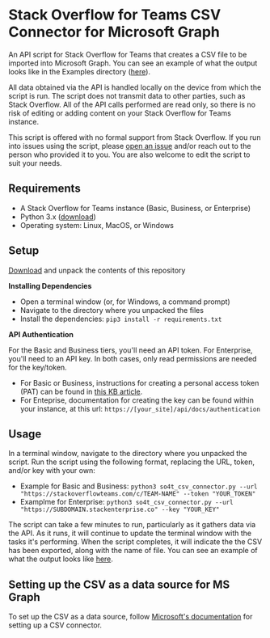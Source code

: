 # Stack Overflow for Teams CSV Connector for Microsoft Graph
An API script for Stack Overflow for Teams that creates a CSV file to be imported into Microsoft Graph. You can see an example of what the output looks like in the Examples directory ([here](https://github.com/jklick-so/so4t_csv_connector/blob/main/Examples/so_graph.csv)).

All data obtained via the API is handled locally on the device from which the script is run. The script does not transmit data to other parties, such as Stack Overflow. All of the API calls performed are read only, so there is no risk of editing or adding content on your Stack Overflow for Teams instance.

This script is offered with no formal support from Stack Overflow. If you run into issues using the script, please [open an issue](https://github.com/jklick-so/so4t_csv_connector/issues) and/or reach out to the person who provided it to you. You are also welcome to edit the script to suit your needs.

## Requirements
* A Stack Overflow for Teams instance (Basic, Business, or Enterprise)
* Python 3.x ([download](https://www.python.org/downloads/))
* Operating system: Linux, MacOS, or Windows

## Setup

[Download](https://github.com/jklick-so/so4t_csv_connector/archive/refs/heads/main.zip) and unpack the contents of this repository

**Installing Dependencies**

* Open a terminal window (or, for Windows, a command prompt)
* Navigate to the directory where you unpacked the files
* Install the dependencies: `pip3 install -r requirements.txt`

**API Authentication**

For the Basic and Business tiers, you'll need an API token. For Enterprise, you'll need to an API key. In both cases, only read permissions are needed for the key/token.

* For Basic or Business, instructions for creating a personal access token (PAT) can be found in [this KB article](https://stackoverflow.help/en/articles/4385859-stack-overflow-for-teams-api).
* For Enteprise, documentation for creating the key can be found within your instance, at this url: `https://[your_site]/api/docs/authentication`

## Usage
In a terminal window, navigate to the directory where you unpacked the script. 
Run the script using the following format, replacing the URL, token, and/or key with your own:
* Example for Basic and Business: `python3 so4t_csv_connector.py --url "https://stackoverflowteams.com/c/TEAM-NAME" --token "YOUR_TOKEN"`
* Examplme for Enterprise: `python3 so4t_csv_connector.py --url "https://SUBDOMAIN.stackenterprise.co" --key "YOUR_KEY"`

The script can take a few minutes to run, particularly as it gathers data via the API. As it runs, it will continue to update the terminal window with the tasks it's performing. When the script completes, it will indicate the the CSV has been exported, along with the name of file. You can see an example of what the output looks like [here](https://github.com/jklick-so/so4t_tag_report/blob/main/Examples/tag_metrics.csv).

## Setting up the CSV as a data source for MS Graph
To set up the CSV as a data source, follow [Microsoft's documentation](https://learn.microsoft.com/en-us/microsoftsearch/csv-connector) for setting up a CSV connector. 
